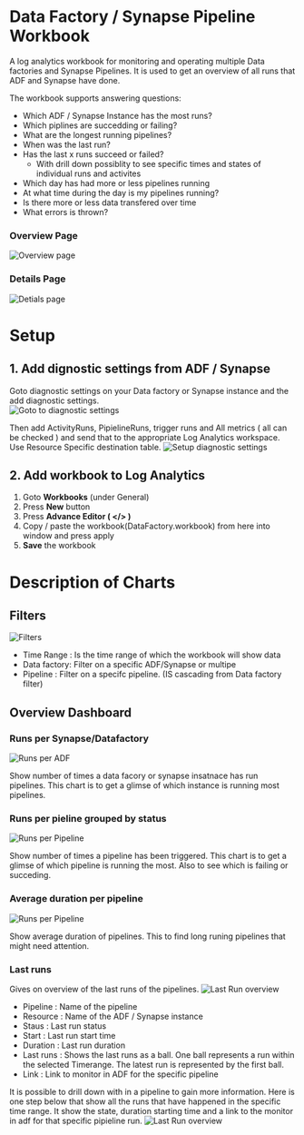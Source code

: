 # Data Factory / Synapse Pipeline Workbook

A log analytics workbook for monitoring and operating multiple Data factories and Synapse Pipelines.  It is used to get an overview of all runs that ADF and Synapse have done. 

The workbook supports answering questions:
* Which ADF / Synapse Instance has the most runs?
* Which piplines are succedding or failing?
* What are the longest running pipelines? 
* When was the last run?
* Has the last x runs succeed or failed? 
  * With drill down possiblity to see specific times and states of individual runs and activites
* Which day has had more or less pipelines running
* At what time during the day is my pipelines running?
* Is there more or less data transfered over time
* What errors is thrown?    

### **Overview Page**
![Overview page](https://github.com/johantysklind/datafactory-loganlytics-workbook/blob/master/.github/images/overview.jpg?raw=true)

### **Details Page**
![Detials page](https://github.com/johantysklind/datafactory-loganlytics-workbook/blob/0c3e6afe6d18530bf39b3d8aca2c264eeebe834b/.github/images/datapipeline-detail.jpg?raw=true)

# Setup
## 1. Add dignostic settings from ADF / Synapse

Goto diagnostic settings on your Data factory or Synapse instance and the add diagnostic settings.  
![Goto to diagnostic settings](https://github.com/johantysklind/datafactory-loganlytics-workbook/blob/master/.github/images/add-diagnosticsettings1.jpg?raw=true)



Then add ActivityRuns, PipielineRuns, trigger runs and All metrics ( all can be checked ) and send that to the appropriate Log Analytics workspace. Use Resource Specific destination table. 
![Setup diagnostic settings](https://github.com/johantysklind/datafactory-loganlytics-workbook/blob/master/.github/images/add-diagnosticsettings2.jpg?raw=true)

## 2. Add workbook to Log Analytics
1. Goto **Workbooks** (under General)
2. Press **New** button
3. Press **Advance Editor ( </> )**
4. Copy / paste the workbook(DataFactory.workbook) from here into window and press apply
5. **Save** the workbook


# Description of Charts
## Filters
![Filters](https://github.com/johantysklind/datafactory-loganlytics-workbook/blob/master/.github/images/filters.jpg?raw=true)

* Time Range : Is the time range of which the workbook will show data
* Data factory: Filter on a specific ADF/Synapse or multipe
* Pipeline : Filter on a specifc pipeline. (IS cascading from Data factory filter)

## Overview Dashboard
### Runs per Synapse/Datafactory 
![Runs per ADF](https://github.com/johantysklind/datafactory-loganlytics-workbook/blob/master/.github/images/runs-per-adf.jpg?raw=true)

Show number of times a data facory or synapse insatnace has run pipelines. This chart is to get a glimse of which instance is running most pipelines. 

### Runs per pieline grouped by status
![Runs per Pipeline](https://github.com/johantysklind/datafactory-loganlytics-workbook/blob/master/.github/images/runs-per-pipeline.jpg?raw=true)

Show number of times a pipeline has been triggered. This chart is to get a glimse of which pipeline is running the most. Also to see which is failing or succeding. 

### Average duration per pipeline
![Runs per Pipeline](https://github.com/johantysklind/datafactory-loganlytics-workbook/blob/master/.github/images/average-duration.jpg?raw=true)

Show average duration of pipelines. This to find long runing pipelines that might need attention.

### Last runs
Gives on overview of the last runs of the pipelines.
![Last Run overview](https://github.com/johantysklind/datafactory-loganlytics-workbook/blob/master/.github/images/last-runs1.jpg?raw=true)
* Pipeline : Name of the pipeline
* Resource : Name of the ADF / Synapse instance
* Staus : Last run status 
* Start : Last run start time
* Duration : Last run duration
* Last runs : Shows the last runs as a ball. One ball represents a run within the selected Timerange. The latest run is represented by the first ball.
* Link : Link to monitor in ADF for the specific pipeline

It is possible to drill down with in a pipeline to gain more information. Here is one step below that show all the runs that have happened in the specific time range. It show the state, duration starting time and a link to the monitor in adf for that specific pipieline run.
![Last Run overview](https://github.com/johantysklind/datafactory-loganlytics-workbook/blob/master/.github/images/last-runs2.jpg?raw=true)
